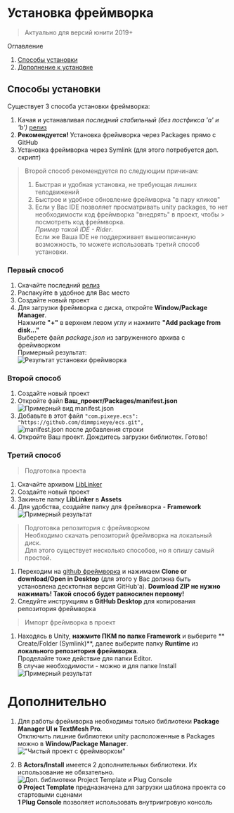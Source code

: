 # Установка фреймворка

> Актуально для версий юнити 2019+

Оглавление
1. [Способы установки](https://github.com/dimmpixeye/actors/wiki/%28RU%29-Framework-setup-2019#%D0%A1%D0%BF%D0%BE%D1%81%D0%BE%D0%B1%D1%8B-%D1%83%D1%81%D1%82%D0%B0%D0%BD%D0%BE%D0%B2%D0%BA%D0%B8)
2. [Дополнение к установке](https://github.com/dimmpixeye/actors/wiki/%28RU%29-Framework-setup-2019#%D0%94%D0%BE%D0%BF%D0%BE%D0%BB%D0%BD%D0%B8%D1%82%D0%B5%D0%BB%D1%8C%D0%BD%D0%BE)

## Способы установки

Существует 3 способа установки фреймворка:
1. Качая и устанавливая *последний стабильный (без постфикса 'a' и 'b')* [релиз](https://github.com/dimmpixeye/actors/releases)
2. **Рекомендуется!** Установка фреймворка через Packages прямо с GitHub
3. Установка фреймворка через Symlink (для этого потребуется доп. скрипт)

> Второй способ рекомендуется по следующим причинам:
> 1. Быстрая и удобная установка, не требующая лишних телодвижений
> 2. Быстрое и удобное обновление фреймворка "в пару кликов"
> 3. Если у Вас IDE позволяет просматривать unity packages, то нет необходимости код фреймворка "внедрять" в проект, чтобы > посмотреть код фреймворка.  
> *Пример такой IDE - Rider*.  
> Если же Ваша IDE не поддерживает вышеописанную возможность, то можете использовать третий способ установки.

### Первый способ
1. Скачайте последний [релиз](https://github.com/dimmpixeye/actors/releases)
2. Распакуйте в удобное для Вас место
3. Создайте новый проект
4. Для загрузки фреймворка с диска, откройте **Window/Package Manager**.  
Нажмите **"+"** в верхнем левом углу и нажмите **"Add package from disk..."**  
Выберете файл *package.json* из загруженного архива с фреймворком  
Примерный результат:  
![Результат установки фреймворка](https://thumb.cloud.mail.ru/weblink/thumb/xw1/TV5N/4Gi8tNDX9/Вариант%201_1.JPG?x-email=aleksey_ohezin%40mail.ru)

### Второй способ
1. Создайте новый проект
2. Откройте файл **Ваш_проект/Packages/manifest.json**  
![Примерный вид manifest.json](https://thumb.cloud.mail.ru/weblink/thumb/xw1/4Noq/3XMdD6Cyr/Вариант%202_1.JPG?x-email=aleksey_ohezin%40mail.ru)
3. Добавьте в этот файл `"com.pixeye.ecs": "https://github.com/dimmpixeye/ecs.git",`  
![manifest.json после добавления строки](https://thumb.cloud.mail.ru/weblink/thumb/xw1/YEQZ/2ALMRvRjM/Вариант%202_2.JPG?x-email=aleksey_ohezin%40mail.ru)
4. Откройте Ваш проект. Дождитесь загрузки библиотек. Готово!

### Третий способ
> Подготовка проекта
1. Скачайте архивом [LibLinker](https://cloud.mail.ru/public/2kL7/3dNLwjx4F)
2. Создайте новый проект
3. Закиньте папку **LibLinker** в **Assets**
4. Для удобства, создайте папку для фреймворка - **Framework**  
![Примерный результат](https://thumb.cloud.mail.ru/weblink/thumb/xw1/5bPr/gPFtd9VD7/Вариант%203_1.JPG?x-email=aleksey_ohezin%40mail.ru)

> Подготовка репозитория с фреймворком  
> Необходимо скачать репозиторий фреймворка на локальный диск.  
Для этого существует несколько способов, но я опишу самый простой.  
1. Переходим на [github фреймворка](https://github.com/dimmpixeye/actors) и нажимаем **Clone or download/Open in Desktop** (для этого у Вас должна быть установлена десктопная версия GitHub'а). **Download ZIP не нужно нажимать! Такой способ будет равносилен первому!**  
2. Следуйте инструкциям в **GitHub Desktop** для копирования репозитория фреймворка

> Импорт фреймворка в проект
1. Находясь в Unity, **нажмите ПКМ по папке Framework** и выберите ** Create/Folder (Symlink)**, далее выберите папку **Runtime** из **локального репозитория фреймворка**.  
Проделайте тоже действие для папки Editor.  
В случае необходимости - можно и для папке Install  
![Примерный результат](https://thumb.cloud.mail.ru/weblink/thumb/xw1/2ra9/57bYvWFWE/Вариант%203_2.JPG?x-email=aleksey_ohezin%40mail.ru)

# Дополнительно 

1. Для работы фреймворка необходимы только библиотеки **Package Manager UI и TextMesh Pro**.  
Отключить лишние библиотеки unity расположенные в Packages можно в **Window/Package Manager**.  
!["Чистый проект с фреймворком"](https://thumb.cloud.mail.ru/weblink/thumb/xw1/3KNn/BkfACkdgV/Вариант%201_2.JPG?x-email=aleksey_ohezin%40mail.ru)  

2. В **Actors/Install** имеется 2 дополнительных библиотеки. Их использование не обязательно.  
![Доп. библиотеки Project Template и Plug Console](https://thumb.cloud.mail.ru/weblink/thumb/xw1/4w5z/3zgQDsQjJ/Вариант%201_3.JPG?x-email=aleksey_ohezin%40mail.ru)  
**0 Project Template** предназначена для загрузки шаблона проекта со стартовыми сценами  
**1 Plug Console** позволяет использовать внутриигровую консоль
